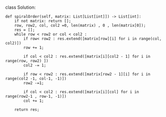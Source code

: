 class Solution:

    def spiralOrder(self, matrix: List[List[int]]) -> List[int]:
        if not matrix: return [];
        row, row2, col, col2 =0, len(matrix) , 0 , len(matrix[0]);
        res = [];
        while row < row2 or col < col2 :
            if row< row2 : res.extend([matrix[row][i] for i in range(col, col2)])
            row += 1;
            
            if col < col2 : res.extend([matrix[i][col2 - 1] for i in range(row, row2) ])
            col2 -= 1;
            
            if row < row2 : res.extend([matrix[row2 - 1][i] for i in range(col2 -1, col-1, -1)])
            row2 -=1;
            
            if col < col2 : res.extend([matrix[i][col] for i in range(row2-1 , row-1, -1)])
            col += 1;
                
        return res;
